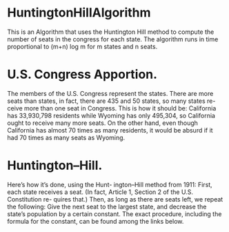 # HuntingtonHillAlgorithm
This is an Algorithm that uses the Huntington Hill method to compute the number of seats in the congress for each state.
The algorithm runs in time proportional to (m+n) log m for m states and n seats.


# U.S. Congress Apportion. 
The members of the U.S. Congress represent the states. There are more seats than states, in fact, there are 435 and 50 states, so many states re- ceive more than one seat in Congress. This is how it should be: California has 33,930,798 residents while Wyoming has only 495,304, so California ought to receive many more seats. On the other hand, even though California has almost 70 times as many residents, it would be absurd if it had 70 times as many seats as Wyoming.

# Huntington–Hill. 
Here’s how it’s done, using the Hunt- ington–Hill method from 1911: First, each state receives a seat. (In fact, Article 1, Section 2 of the U.S. Constitution re- quires that.) Then, as long as there are seats left, we repeat the following: Give the next seat to the largest state, and decrease the state’s population by a certain constant. The exact procedure, including the formula for the constant, can be found among the links below.
